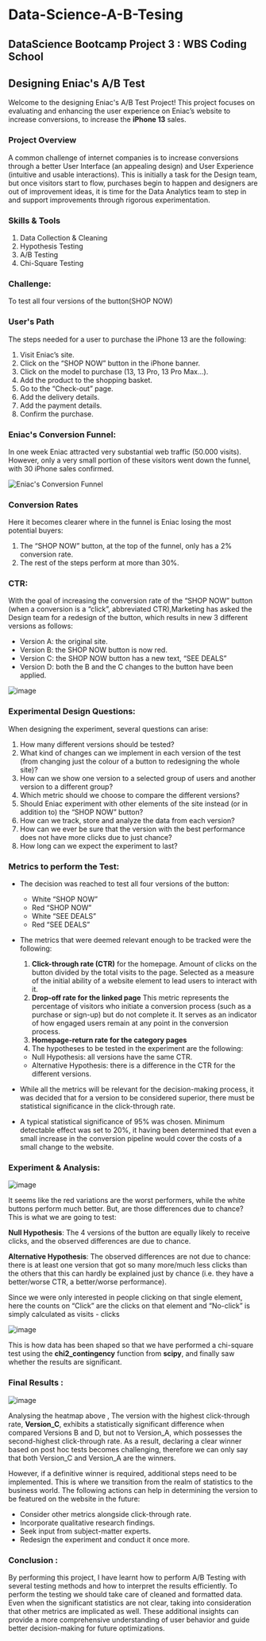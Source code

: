 # Data-Science-A-B-Tesing

## DataScience Bootcamp Project 3 : WBS Coding School

## Designing Eniac's A/B Test
Welcome to the designing Eniac's A/B Test Project! This project focuses on evaluating and enhancing the user experience on Eniac’s website to increase conversions, to increase the **iPhone 13** sales.

### Project Overview
A common challenge of internet companies is to increase conversions through a better User Interface (an appealing design) and User Experience (intuitive and usable interactions). This is initially a task for the Design team, but once visitors start to flow, purchases begin to happen and designers are out of improvement ideas, it is time for the Data Analytics team to step in and support improvements through rigorous experimentation.

### Skills & Tools
1. Data Collection & Cleaning
2. Hypothesis Testing
3. A/B Testing
4. Chi-Square Testing

### Challenge:
To test all four versions of the button(SHOP NOW)

### User's Path
The steps needed for a user to purchase the iPhone 13 are the following:
1. Visit Eniac’s site.
2. Click on the “SHOP NOW” button in the iPhone banner.
3. Click on the model to purchase (13, 13 Pro, 13 Pro Max…).
4. Add the product to the shopping basket.
5. Go to the “Check-out” page.
6. Add the delivery details.
7. Add the payment details.
8. Confirm the purchase.

### Eniac's Conversion Funnel:
In one week Eniac attracted very substantial web traffic (50.000 visits). However, only a very small portion of these visitors went down the funnel, with 30 iPhone sales confirmed.

![Eniac's Conversion Funnel](https://github.com/PriyankaSPawar/Data-Science-A-B-Tesing/assets/168557945/174e3678-2865-49c7-975b-2742c15207e3)

### Conversion Rates
Here it becomes clearer where in the funnel is Eniac losing the most potential buyers: 
1. The “SHOP NOW” button, at the top of the funnel, only has a 2% conversion rate.
2. The rest of the steps perform at more than 30%.

### CTR:
With the goal of increasing the conversion rate of the “SHOP NOW” button (when a conversion is a “click”, abbreviated CTR),Marketing has asked the Design team for a redesign of the button, which results in new 3 different versions as follows:
- Version A: the original site.
- Version B: the SHOP NOW button is now red.
- Version C: the SHOP NOW button has a new text, “SEE DEALS”
- Version D: both the B and the C changes to the button have been applied.

![image](https://github.com/PriyankaSPawar/Data-Science-A-B-Tesing/assets/168557945/8b01e09a-a6a8-410b-a20d-4e621b97865d)

### Experimental Design Questions:
When designing the experiment, several questions can arise:
1. How many different versions should be tested?
2. What kind of changes can we implement in each version of the test (from changing just the colour of a button to redesigning the whole site)?
3. How can we show one version to a selected group of users and another version to a different group?
4. Which metric should we choose to compare the different versions?
5. Should Eniac experiment with other elements of the site instead (or in addition to) the “SHOP NOW” button?
6. How can we track, store and analyze the data from each version?
7. How can we ever be sure that the version with the best performance does not have more clicks due to just chance?
8. How long can we expect the experiment to last?

### Metrics to perform the Test:

- The decision was reached to test all four versions of the button:
  - White “SHOP NOW”
  - Red “SHOP NOW”
  - White “SEE DEALS”
  - Red “SEE DEALS”
    
- The metrics that were deemed relevant enough to be tracked were the following:
  1. **Click-through rate (CTR)** for the homepage. Amount of clicks on the button divided by the total visits to the page. Selected as a measure of the initial ability of a website element to lead users to interact with it.
  2. **Drop-off rate for the linked page** This metric represents the percentage of visitors who initiate a conversion process (such as a purchase or sign-up) but do not complete it. It serves as an indicator of how engaged users remain at any point in the conversion process.
  3. **Homepage-return rate for the category pages**
  4. The hypotheses to be tested in the experiment are the following:
  - Null Hypothesis: all versions have the same CTR.
  - Alternative Hypothesis: there is a difference in the CTR for the different versions.
       
- While all the metrics will be relevant for the decision-making process, it was decided that for a version to be considered superior, there must be statistical significance in the click-through rate.
- A typical statistical significance of 95% was chosen. Minimum detectable effect was set to 20%, it having been determined that even a small increase in the conversion pipeline would cover the costs of a small change to the website.

### Experiment & Analysis:

![image](https://github.com/PriyankaSPawar/Data-Science-A-B-Tesing/assets/168557945/c5f61b5b-4910-4a29-a938-000c7f2e76c0)


It seems like the red variations are the worst performers, while the white buttons perform much better. But, are those differences due to chance? This is what we are going to test:

**Null Hypothesis**: The 4 versions of the button are equally likely to receive clicks, and the observed differences are due to chance.

**Alternative Hypothesis**: The observed differences are not due to chance: there is at least one version that got so many more/much less clicks than the others that this can hardly be explained just by chance (i.e. they have a better/worse CTR, a better/worse performance).

Since we were only interested in people clicking on that single element, here the counts on “Click” are the clicks on that element and “No-click” is simply calculated as visits - clicks

![image](https://github.com/PriyankaSPawar/Data-Science-A-B-Tesing/assets/168557945/f4ca1c66-740c-4258-9527-a05b3e6181a8)

This is how data has been shaped so that we have performed a chi-square test using the **chi2_contingency** function from **scipy**, and finally saw whether the results are significant. 

### Final Results :

![image](https://github.com/PriyankaSPawar/Data-Science-A-B-Tesing/assets/168557945/4b57df51-d509-4d37-abb0-adde2493f863)

Analysing the heatmap above , The version with the highest click-through rate, **Version_C**, exhibits a statistically significant difference when compared Versions B and D, but not to Version_A, which possesses the second-highest click-through rate. As a result, declaring a clear winner based on post hoc tests becomes challenging, therefore we can only say that both Version_C and Version_A are the winners.

However, if a definitive winner is required, additional steps need to be implemented. This is where we transition from the realm of statistics to the business world. The following actions can help in determining the version to be featured on the website in the future:
- Consider other metrics alongside click-through rate.
- Incorporate qualitative research findings.
- Seek input from subject-matter experts.
- Redesign the experiment and conduct it once more.

### Conclusion :

By performing this project, I have learnt how to perform A/B Testing with several testing methods and how to interpret the results efficiently. To perform the testing we should take care of cleaned and formatted data. Even when the significant statistics are not clear, taking into consideration that other metrics are implicated as well. These additional insights can provide a more comprehensive understanding of user behavior and guide better decision-making for future optimizations.






